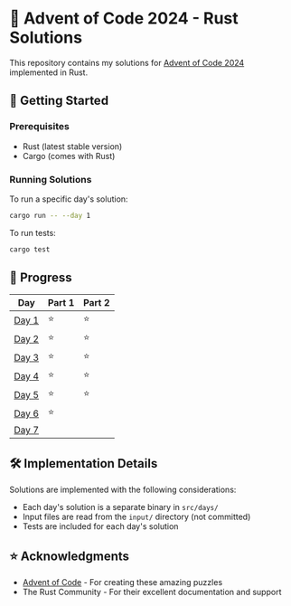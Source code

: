# 🎄 Advent of Code 2024 - Rust Solutions

This repository contains my solutions for [Advent of Code 2024](https://adventofcode.com/2024) implemented in Rust.

## 🚀 Getting Started

### Prerequisites

- Rust (latest stable version)
- Cargo (comes with Rust)

### Running Solutions

To run a specific day's solution:

```bash
cargo run -- --day 1
```

To run tests:

```bash
cargo test
```

## 📝 Progress

| Day                        | Part 1 | Part 2 |
| -------------------------- | ------ | ------ |
| [Day 1](src/days/day01.rs) | ⭐     | ⭐     |
| [Day 2](src/days/day02.rs) | ⭐     | ⭐     |
| [Day 3](src/days/day03.rs) | ⭐     | ⭐     |
| [Day 4](src/days/day04.rs) | ⭐     | ⭐     |
| [Day 5](src/days/day05.rs) | ⭐     | ⭐     |
| [Day 6](src/days/day06.rs) | ⭐     |        |
| [Day 7](src/days/day07.rs) |        |        |

## 🛠 Implementation Details

Solutions are implemented with the following considerations:

- Each day's solution is a separate binary in `src/days/`
- Input files are read from the `input/` directory (not committed)
- Tests are included for each day's solution

## ⭐️ Acknowledgments

- [Advent of Code](https://adventofcode.com/) - For creating these amazing puzzles
- The Rust Community - For their excellent documentation and support
